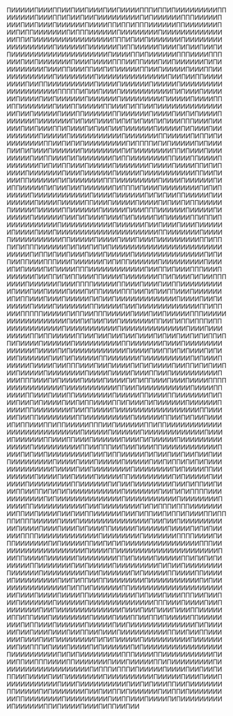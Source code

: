 ПИИИИИПИИИППИИПИИПИИИПИИПИИИИПППИППИПИИИИИИИИИППИИИИИИПИИИППИПИИПИИПИИИИИИИИИПИПИИИИИИПППИИИИИПИИИПИИПИИИПИИИИИИПИИИИППИППИПППИИИИИИППИИИИИИИПИИПИППИИИИИИИПИПППИИИИИИПИИИИИИИИПИИИИИИИИИИИИИИИППИПИИИИИИИИИИИИИИИИИПППИПИИПИИИИИИИПИИИИИИИИИИИИИИИИИИПИИИИИИПИИИИИИПИППИИИИИПИИИПИПИИПИИПИПИИИИИИИИИИИИИИИИИИИИИПИИИИППИПИИИИИИПППИИИИПППИИИПИИПИИИИИИИПИИИПИИИИПППИИППИИИПИИПИИИИИИПИПИИИИИИИИИПИИИППИИИППИИПИПИИИИИППИИПИИИИИПИИИППИИИИИИИИИИИИПИИИИИИИИПИИИИИИИИИИИИИИИПИИПИИППИИИИИИИИПИИППИИИИИИИИИИПИИИИПИИИИИИПИИИИИПИИИИИИИИИИИИИИИИИИИИПППППИПИИПИИИПИИИИИИИИИИИПИПИИИПИИИИИИПИИИИПИИПИИИИИИПИИИИИИПИИИИИИИИИПИИИИИПИИИИППИППИИИИИИИПИИИППИИИИИППИИИПИППИИПИИИИИИИИИИИИИИИИПИИПИИИИИПИИИППИИИИИИППИИИИИИПИИИИПИИПИПИИИИПИИИИИИПИИИИИИИПИПИИПИИИПИПИПИПИИПИПИИИПППИИИПИИИИИПИИПИИИППИПИИИПИПИИПИИПИИИИИИПИИИИИПИПИИИПИИИИИИИИИПИИИИИПИИИИИИИИИИИПИИИИИИИППИИИИИПИППИПИИИИИИИИИППИИПИПИПИИИИИИИИИПИППППИПИПИИИИИПИПИИИПИИПИПИИИПИИИИИИПИИИИИИИИПИПИИИИИИИИППИПИИИПИИИИИИИИПИИППИИИПИПИИИИИИИПИППИИИИИИИИППИИИППИИИИПИИИИИИИПИПИИППИИИПИИИИИПИИИИИИИПИИИИПИИИИППИПИПИИИИПИИИИИИИПИИИПИИИИИИПИИИИИПИИИИИИИИИИИППИИПИИИИППИИИИИИПИПИИИИИИИПППИИИИИИИИИПИИИИПИИИИИИПИИППИИИИИПИПИИПИИПИИИИИИПИПППИПИИИПИИИИИИИИПИПИПИИИИИПИИИИИИИИИИИИПИИИИПИИИИИИПИПИПИИППИИИИИПИИИИИИИИПИИИИПИИИИИППИИИПИИИИИПИИИИПИПИИПИППИИИИИПИИИИИПИИИИИППИИИИИИПИИИИИПИИИПППИИИИИИПИИИИИПИИИИИИПИИИИИИПИИПИПИИИПИИИПИПИИИИПИПИИИИИППИППИПИИИИИИИИИИИПИИИИИИИИИИИПИИИИИИПИИПИИИПИИИПИИИИИИПИИИИПИИИПИИИИИИИИИИИИИИИИИИИИИИППИИИИИИИПИИИИПИИИИИИИИИИИППИИИИИПИИИИПИИИПИИИПИИИИИИИИИППИПППИПИПППИИИИИИПИПИИПИПИПИИИИИИИИИИИИИИИИИИИИИИИИИИИИИПИППИПИИПИИИПИИИПИИИИИПИИИИИИИИИИИИИИИПИПИПИИППИИИПППИИИПИИИИИИПИПИППИИИИИИПИИИИИИИИИПИИИИПИПИИИИПИПИИИИПППИИИИИИИИИИИИПИИППИПИИИПППИИИПИИИИИИПИИППИПИППИИИППИИИИПИИИИИИИППИПИИИПИПИИПППИИИИПИИИИИИПИИИППППИИИИИППИИИПИИИПИИППИИИИИИИИИИПИИИПИИПИИИИПИИИПИППИИИИПППИИПИПИИППИИИПИИИИИИИПИППИИИПИИИПИИИИИПИПИИПИИИИИИИИИИИИИПИИИИПИИПИИИИИИПИИИИПИИИИИИИППИИИИИПИИПИИИИИИИИИИИИИППИППИИИПППППИИИИИПИППИИПППИИИИИПИИИПИИПИИИИИПППИИИИИИИИИИИИИИИИИИПИИПИПИИПИИПИИИИИИИППИИПИППИПППИППИИИИИИИИИИИИПИИИИИИИИИИИПИИИИИИИИИИИИИИПИИИПИИИИИИИИППИППИИИИИППИИПИИПИИПИИПИИИПИПИИПИИПИПИППИППИПИИИИПИИИИИИПИИИИИИИИИИППИИИИИИИПИИИПИИИИИИИИИИИИИИПИИИИПИПИИИИИИИИИИИИПИИИИПИИППИПИПИИИПИПИИИПИИИИИИПИИПИПИИИИИППИИИИИИИПИИИИИИИИИИПИПИИИПИИИИИПИИИИПИИПППИИИПИИПИИИИПИПИПИИИИПИИППИПИПИИПИИПИИИИИПИИИИИИИИПИИИИПИИИИПИИИППИИПИИИИИИИИИИПИИИПППИИИПИПИИИИПИИИИПИИИИПИПИППИИИПИИИПИИИИППППИИИИИИИИИИИИПИИИИИИИИИИИППИИПИИИИИИИИИИИПИИИИППИИИИППИИИПИИИППИИИИИИИИПИИИИИППИИИИППИИИИИИИПИПИИПИИПИПИИИИПИИПИППИИИИППИПИИИПИПИИИИИИПИИИИИИПИИИИППИИИИИИИИПИИППИИИИПИИИИИИИИИИИИИИИИИИППИИИИИПИИППИИИИИИИИППИИИИИИИИИИПИИИИИИППИИПИПИИПИИИИПИППИИИППИППИИИИИПППИИПИИИИИИППИППИИИИИИИИИИИИИИИИИИИИИИИИИИИИПИИИИИПИИИИИИПИИИИИИИИИИИИИПИИИИПИИИИИИППИИИППИИИПИИИИИИПИИИПИПИИИИИПИИИИИИИИИИИИИИПИИИИИИИИИИППИИПППИИПИИПИИИППИИИИИИИИИИИИПИИИПИПИИПИИИИИИИИИПИИПИППИИИИИПИПИИПИИПИИПИИПИИПИИИИИИИИИПИИИИПИИИПИИИИИПИИИИИПИИПИППИПИПИПИИИИИИИИИИИИИПИИИИПИИПИИИИИИИИПИИИИИИИИПИПИИИИППИИИИИИИИПИИИИПИИПИИИИПИИИИИППИИИИИИИИИПИПИИИИИПИИИИИИПИИИИИИИИИППИИИИИИПИПИИПИИИИИИИИПИИПИППИИПИИИППИИППИПИПИПИИИИИИИИИИИПИИИИИИИПИИПИПИППППИИИИИИИИИИИПИПИИИИИИИИИИИИИИПИИИИИИИИИИИПИИИИИИИИПИИИИППИИИИИИИИИИИПИИПИИИИИИИИПИПИПППИПППИИИИИИИИИППИИПИИИИПИИПИИППИИИИИИПИИПИППИИПИППИПИИИППИППППИПППИИИИИПИИИПИИИИИИИИИИИИИИИПИИПИИПИИИИИИИИИИИПИИИИПИИИПИИИПИПИИИППИИИИИПИИИИИИПИИИИПИПИПИИИИИППППИИИИИИИИИИИИИПИИИИИИИИПИИИИИИИППППИИИИПИППИИИИИИИПИПИИИИИППИИПИПИПИИИИИИИИИИИИИИИИПППИИИИИИИИИИИИИИИИИИИПИИИИППИИИИИИИИИИИИИИИИИИИИИИПИИППИИИИПИИИИИИПИИИИИИИИППИПИИИИПИИИИИППИПИПИПИИИИИИППИИИИИИИПИИПИИИИИПИИИИИИИИИПИПИИПИИИИИИИИПИИИИИИПИИИИИИИИИПИИПИИИИИИПИПИИИИИППИИИИППИИИИИПИИИИИИИИИПИИПИППИИППИИИИИИИИПИИИИИИИИИИИПИПИИИИИИИИИИИИИИИПИППИПИИИИИИППИИИИИИИИИИИИИИИИИИИИИИПИИИПИИИИПИИИИППИИИИИИИИИИПИПИИИПИИИПППИИПИИПИИПИИИИИИИПИИИИИИПИИИИИИИИИИИИИИПППИИИПИИИИПИИПИИИИИИИПИИПИИИИИИИИИИИИИИПИИИПИИПИИИПИИИППИИИИИИППИППИИИПИИИИИИИИПИИИИПИИИППИИППИПИИИИИППИИИИИИИИПИППИИИПИИИИИИПИИИИИПИИПИИИИИИИИИИИИИИПИПИИИИИПИИПИИИПИИИПИИППИИПИИИПИИИИИИИИИИППИИПИИППИИИИИИПИИИПИИПИИИИИИИИПИПИПИИИИИПИИИИИИИИИИПИИИИИИИИПИИПППИПИИИПИИИИПИПИИИИИИПИПИИИИИИИИИИИИИИИИИПИИИИИИИИИИПИПИПИИИИИИИИИПППИИИИППИИИИИИИИИИИПИИИППИИПППИИИИППИИИИИИИПИИИПИИИИИППИПИИИИИИИИИПИИИИИИИИИИИИИИИИИИИПИПППИПППИПИИИИИПИИИИПИИПИИПИППИИПИИИИПИИПИИИИИИИИПИИИИИИИИИИПИИИИИПИИИПИИИПИИИИИИИИИИИПИИИПИИИИИИИИИИПИИПИПИИИППИИПИИИИИИИППИИИИИПИПИИИИИИИПИИПИИППИПИИИИИИПИИППИПИИИИИИИИИППИИИИИИИИПИИИИИИИИИПИИППИИИПИИИИПИПИИИИИИИИИИПИИИИИИППИПИИИИПИИИПИППИИПИИ
